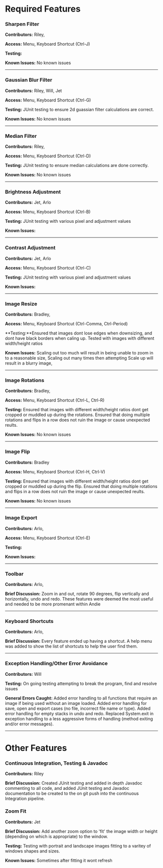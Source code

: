 # Required Features

### Sharpen Filter
**Contributors:** Riley, 

**Access:** Menu, Keyboard Shortcut (Ctrl-J)

**Testing:** 

**Known Issues:** No known issues

---

### Gaussian Blur Filter
**Contributors:** Riley, Will, Jet

**Access:** Menu, Keyboard Shortcut (Ctrl-G)

**Testing:** JUnit testing to ensure 2d guassian filter calculations are correct.

**Known Issues:** No known issues

---

### Median Filter
**Contributors:** Riley, 

**Access:** Menu, Keyboard Shortcut (Ctrl-D)

**Testing:** JUnit testing to ensure median calculations are done correctly.

**Known Issues:** No known issues

---

### Brightness Adjustment
**Contributors:** Jet, Arlo

**Access:** Menu, Keyboard Shortcut (Ctrl-B)

**Testing:** JUnit testing with various pixel and adjustment values

**Known Issues:**

---

### Contrast Adjustment
**Contributors:** Jet, Arlo

**Access:** Menu, Keyboard Shortcut (Ctrl-C)

**Testing:** JUnit testing with various pixel and adjustment values

**Known Issues:**

---

### Image Resize
**Contributors:** Bradley, 

**Access:** Menu, Keyboard Shortcut (Ctrl-Comma, Ctrl-Period)

**Testing:**Ensured that images dont lose edges when downsizing, and dont have black
borders when caling up. Tested with images with different width/height ratios

**Known Issues:** Scaling out too much will result in being unable to zoom in to a reasonable size, Scaling out many times then attempting Scale up will result in a blurry image, 

---

### Image Rotations
**Contributors:** Bradley, 

**Access:** Menu, Keyboard Shortcut (Ctrl-L, Ctrl-R)

**Testing:** Ensured that images with different width/height ratios dont get 
cropped or muddled up during the rotations. Ensured that doing multiple rotations
and flips in a row does not ruin the image or cause unexpected reults.

**Known Issues:** No known issues

---

### Image Flip
**Contributors:** Bradley

**Access:** Menu, Keyboard Shortcut (Ctrl-H, Ctrl-V)

**Testing:** Ensured that images with different width/height ratios dont get 
cropped or muddled up during the flip. Ensured that doing multiple rotations
and flips in a row does not ruin the image or cause unexpected reults.

**Known Issues:** No known issues

---

### Image Export
**Contributors:** Arlo, 

**Access:** Menu, Keyboard Shortcut (Ctrl-E)

**Testing:**

**Known Issues:**

---

### Toolbar
**Contributors:** Arlo, 

**Brief Discussion:** Zoom in and out, rotate 90 degrees, flip vertically and horizontally, undo and redo. These features were deemed the most useful and needed to be more promenant within Andie

---

### Keyboard Shortcuts
**Contributors:** Arlo, 

**Brief Discussion:** Every feature ended up having a shortcut. A help menu was added to show the list of shortcuts to help the user find them.

---

### Exception Handling/Other Error Avoidance
**Contributors:** Will

**Testing:** On going testing attempting to break the program, find and resolve issues

**General Errors Caught:** Added error handling to all functions that require an image if being used without an image loaded.  Added error handling for save, open and export cases (no file, incorrect file name or type). Added error handling for empty stacks in undo and redo.  Replaced System.exit in exception handling to a less aggressive forms of handling (method exiting and/or error messages).

---

# Other Features

### Continuous Integration, Testing & Javadoc
**Contributors:** Riley

**Brief Discussion:** Created JUnit testing and added in depth Javadoc commenting to all code, and added JUnit testing and Javadoc documentation to be created to the on git push into the continuous Integration pipeline.

### Zoom Fit
**Contributors:** Jet

**Brief Discussion:** Add another zoom option to 'fit' the image width or height (depending on which is appropriate) to the window. 

**Testing:** Testing with portrait and landscape images fitting to a varitey of windows shapes and sizes.

**Known Issues:** Sometimes after fitting it wont refresh
